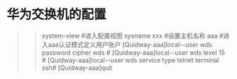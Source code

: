 华为交换机的配置
==========
>> system-view #进入配置视图
>> sysname xxx #设置主机名称
>> aaa  #进入aaa认证模式定义用户账户
>> [Quidway-aaa]local--user wds password cipher wds #
>> [Quidway-aaa]local--user wds level 15 #
>> [Quidway-aaa]local--user wds service type telnet terminal ssh#
>> [Quidway-aaa]quit

